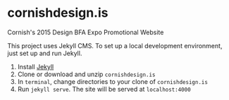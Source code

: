 # cornishdesign.is
Cornish's 2015 Design BFA Expo Promotional Website

This project uses Jekyll CMS. To set up a local development environment, just set up and run Jekyll.
  1. Install [Jekyll](http://jekyllrb.com/)
  2. Clone or download and unzip `cornishdesign.is`
  3. In `terminal`, change directories to your clone of `cornishdesign.is`
  4. Run `jekyll serve`. The site will be served at `localhost:4000`
